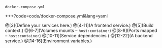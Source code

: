 `docker-compose.yml`

+++?code=code/docker-compose.yml&lang=yaml

@[3](Define your services here.)
@[4-11](A frontend service.)
@[5](Build context.)
@[6-7](Volumes mounts – <span class="gray">`host:container`</span>)
@[8-9](Ports mapped – <span class="gray">`host:container`</span>)
@[10-11](Service dependencies.)
@[12-22](A backend service.)
@[14-16](Environment variables.)
